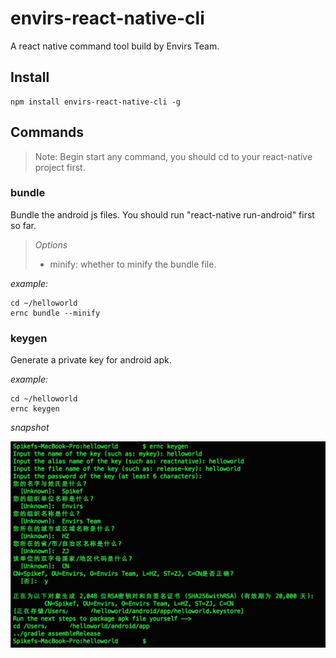 # envirs-react-native-cli

A react native command tool build by Envirs Team.

## Install

```
npm install envirs-react-native-cli -g
```

## Commands

> Note: Begin start any command, you should cd to your react-native project first.

### bundle

Bundle the android js files.  You should run "react-native run-android" first so far.

> *Options*
> + minify: whether to minify the bundle file.

*example:*

```
cd ~/helloworld
ernc bundle --minify
```

### keygen

Generate a private key for android apk.

*example:*

```
cd ~/helloworld
ernc keygen
```

*snapshot*

![image](https://github.com/Spikef/envirs-react-native-cli/raw/master/images/keygen.jpg)